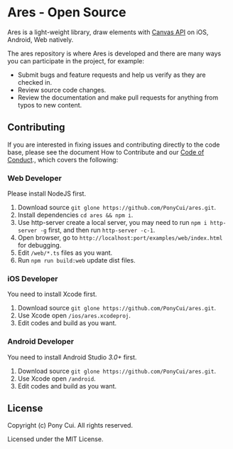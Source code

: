 # Ares - Open Source

Ares is a light-weight library, draw elements with [Canvas API](http://bucephalus.org/text/CanvasHandbook/CanvasHandbook.html) on iOS, Android, Web natively.

The ares repository is where Ares is developed and there are many ways you can participate in the project, for example:

* Submit bugs and feature requests and help us verify as they are checked in.
* Review source code changes.
* Review the documentation and make pull requests for anything from typos to new content.

## Contributing

If you are interested in fixing issues and contributing directly to the code base, please see the document How to Contribute and our [Code of Conduct](./CODE_OF_CONDUCT.md)., which covers the following:

### Web Developer

Please install NodeJS first.

1. Download source `git glone https://github.com/PonyCui/ares.git`.
2. Install dependencies `cd ares && npm i`.
3. Use http-server create a local server, you may need to run `npm i http-server -g` first, and then run `http-server -c-1`.
4. Open browser, go to `http://localhost:port/examples/web/index.html` for debugging.
5. Edit `/web/*.ts` files as you want.
6. Run `npm run build:web` update dist files.

### iOS Developer

You need to install Xcode first.

1. Download source `git glone https://github.com/PonyCui/ares.git`.
2. Use Xcode open `/ios/ares.xcodeproj`.
3. Edit codes and build as you want.

### Android Developer

You need to install Android Studio *3.0+* first.

1. Download source `git glone https://github.com/PonyCui/ares.git`.
2. Use Xcode open `/android`.
3. Edit codes and build as you want.

## License

Copyright (c) Pony Cui. All rights reserved.

Licensed under the MIT License.